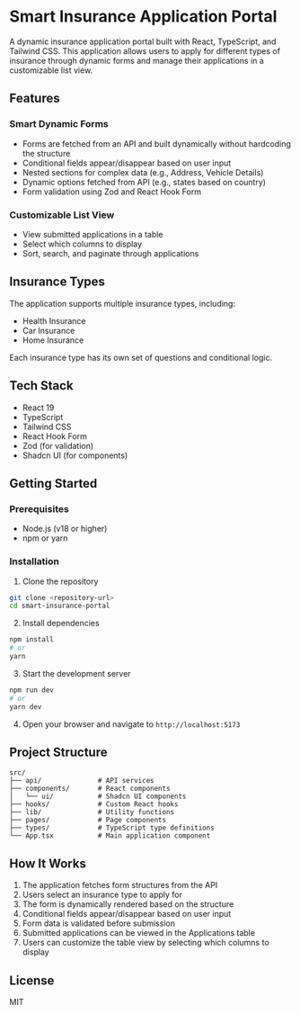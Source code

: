 # Smart Insurance Application Portal

A dynamic insurance application portal built with React, TypeScript, and Tailwind CSS. This application allows users to apply for different types of insurance through dynamic forms and manage their applications in a customizable list view.

## Features

### Smart Dynamic Forms
- Forms are fetched from an API and built dynamically without hardcoding the structure
- Conditional fields appear/disappear based on user input
- Nested sections for complex data (e.g., Address, Vehicle Details)
- Dynamic options fetched from API (e.g., states based on country)
- Form validation using Zod and React Hook Form

### Customizable List View
- View submitted applications in a table
- Select which columns to display
- Sort, search, and paginate through applications

## Insurance Types

The application supports multiple insurance types, including:
- Health Insurance
- Car Insurance
- Home Insurance

Each insurance type has its own set of questions and conditional logic.

## Tech Stack

- React 19
- TypeScript
- Tailwind CSS
- React Hook Form
- Zod (for validation)
- Shadcn UI (for components)

## Getting Started

### Prerequisites

- Node.js (v18 or higher)
- npm or yarn

### Installation

1. Clone the repository
```bash
git clone <repository-url>
cd smart-insurance-portal
```

2. Install dependencies
```bash
npm install
# or
yarn
```

3. Start the development server
```bash
npm run dev
# or
yarn dev
```

4. Open your browser and navigate to `http://localhost:5173`

## Project Structure

```
src/
├── api/              # API services
├── components/       # React components
│   └── ui/           # Shadcn UI components
├── hooks/            # Custom React hooks
├── lib/              # Utility functions
├── pages/            # Page components
├── types/            # TypeScript type definitions
└── App.tsx           # Main application component
```

## How It Works

1. The application fetches form structures from the API
2. Users select an insurance type to apply for
3. The form is dynamically rendered based on the structure
4. Conditional fields appear/disappear based on user input
5. Form data is validated before submission
6. Submitted applications can be viewed in the Applications table
7. Users can customize the table view by selecting which columns to display

## License

MIT
